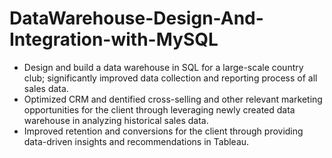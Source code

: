# DataWarehouse-Design-And-Integration-with-MySQL
+ Design and build a data warehouse in SQL for a large-scale country club; significantly improved data collection and reporting process of all sales data.
+ Optimized CRM and dentified cross-selling and other relevant marketing opportunities for the client through leveraging newly created data warehouse in analyzing historical sales data.
+ Improved retention and conversions for the client through providing data-driven insights and recommendations in Tableau.
